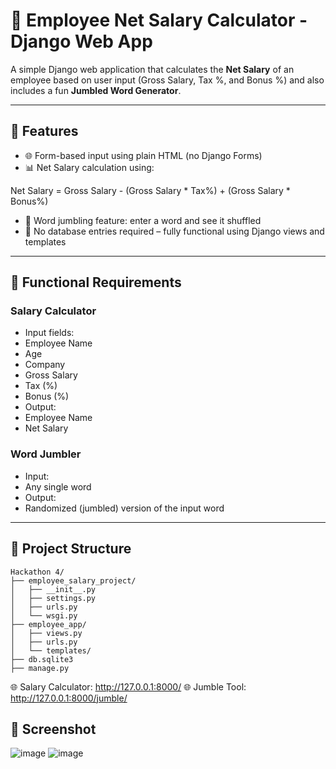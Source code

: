 # 🧮 Employee Net Salary Calculator - Django Web App

A simple Django web application that calculates the **Net Salary** of an employee based on user input (Gross Salary, Tax %, and Bonus %) and also includes a fun **Jumbled Word Generator**.

---

## 🚀 Features

- 🌐 Form-based input using plain HTML (no Django Forms)
- 📊 Net Salary calculation using:
  
Net Salary = Gross Salary - (Gross Salary * Tax%) + (Gross Salary * Bonus%)


- 🧠 Word jumbling feature: enter a word and see it shuffled
- 📝 No database entries required – fully functional using Django views and templates

---

## 🧩 Functional Requirements

### Salary Calculator

- Input fields:
- Employee Name
- Age
- Company
- Gross Salary
- Tax (%)
- Bonus (%)
- Output:
- Employee Name
- Net Salary

### Word Jumbler

- Input:
- Any single word
- Output:
- Randomized (jumbled) version of the input word

---

## 📁 Project Structure

```
Hackathon 4/
├── employee_salary_project/
│   ├── __init__.py
│   ├── settings.py
│   ├── urls.py
│   └── wsgi.py
├── employee_app/
│   ├── views.py
│   ├── urls.py
│   └── templates/
├── db.sqlite3 
├── manage.py
```

🌐 Salary Calculator: http://127.0.0.1:8000/
🌐 Jumble Tool: http://127.0.0.1:8000/jumble/

## 📸 Screenshot
![image](https://github.com/user-attachments/assets/526475e4-0c8a-44a9-ac1e-1a150b4b2e54)
![image](https://github.com/user-attachments/assets/09520cc2-b4ec-4e7d-ae6d-236acdd143cf)

